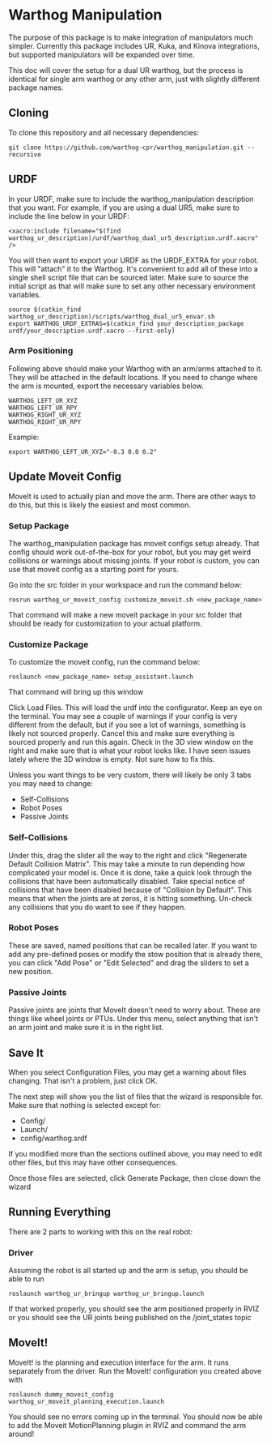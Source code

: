 # Warthog Manipulation
The purpose of this package is to make integration of manipulators much simpler.  Currently this package includes UR, Kuka, and Kinova integrations, but supported manipulators will be expanded over time.

This doc will cover the setup for a dual UR warthog, but the process is identical for single arm warthog or any other arm, just with slightly different package names.

## Cloning
To clone this repository and all necessary dependencies:

```
git clone https://github.com/warthog-cpr/warthog_manipulation.git --recursive
```


## URDF
In your URDF, make sure to include the warthog_manipulation description that you want. For example, if you are using a dual UR5, make sure to include the line below in your URDF:

```
<xacro:include filename="$(find warthog_ur_description)/urdf/warthog_dual_ur5_description.urdf.xacro" />
```

You will then want to export your URDF as the URDF_EXTRA for your robot.  This will "attach" it to the Warthog.  It's convenient to add all of these into a single shell script file that can be sourced later. Make sure to source the initial script as that will make sure to set any other necessary environment variables.

```
source $(catkin_find warthog_ur_description)/scripts/warthog_dual_ur5_envar.sh
export WARTHOG_URDF_EXTRAS=$(catkin_find your_description_package urdf/your_description.urdf.xacro --first-only)
```

### Arm Positioning
Following above should make your Warthog with an arm/arms attached to it.  They will be attached in the default locations.  If you need to change where the arm is mounted, export the necessary variables below.

```
WARTHOG_LEFT_UR_XYZ
WARTHOG_LEFT_UR_RPY
WARTHOG_RIGHT_UR_XYZ
WARTHOG_RIGHT_UR_RPY
```
Example:

```
export WARTHOG_LEFT_UR_XYZ="-0.3 0.0 0.2"
```

## Update Moveit Config
MoveIt is used to actually plan and move the arm.  There are other ways to do this, but this is likely the easiest and most common.

### Setup Package
The warthog_manipulation package has moveit configs setup already.  That config should work out-of-the-box for your robot, but you may get weird collisions or warnings about missing joints.  If your robot is custom, you can use that moveit config as a starting point for yours.

Go into the src folder in your workspace and run the command below:

```
rosrun warthog_ur_moveit_config customize_moveit.sh <new_package_name>
```

That command will make a new moveit package in your src folder that should be ready for customization to your actual platform.

### Customize Package

To customize the moveit config, run the command below:

```
roslaunch <new_package_name> setup_assistant.launch
```

That command will bring up this window

Click Load Files.  This will load the urdf into the configurator.  Keep an eye on the terminal.  You may see a couple of warnings if your config is very different from the default, but if you see a lot of warnings, something is likely not sourced properly.  Cancel this and make sure everything is sourced properly and run this again.  Check in the 3D view window on the right and make sure that is what your robot looks like.  I have seen issues lately where the 3D window is empty.  Not sure how to fix this.

Unless you want things to be very custom, there will likely be only 3 tabs you may need to change:

- Self-Collisions
- Robot Poses
- Passive Joints

### Self-Collisions

Under this, drag the slider all the way to the right and click "Regenerate Default Collision Matrix".  This may take a minute to run depending how complicated your model is.  Once it is done, take a quick look through the collisions that have been automatically disabled.  Take special notice of collisions that have been disabled because of "Collision by Default".  This means that when the joints are at zeros, it is hitting something.  Un-check any collisions that you do want to see if they happen.

### Robot Poses

These are saved, named positions that can be recalled later.  If you want to add any pre-defined poses or modify the stow position that is already there, you can click "Add Pose" or "Edit Selected" and drag the sliders to set a new position.

### Passive Joints

Passive joints are joints that MoveIt doesn't need to worry about.  These are things like wheel joints or PTUs.  Under this menu, select anything that isn't an arm joint and make sure it is in the right list.

## Save It
When you select Configuration Files, you may get a warning about files changing.  That isn't a problem, just click OK.

The next step will show you the list of files that the wizard is responsible for.  Make sure that nothing is selected except for:

- Config/
- Launch/
- config/warthog.srdf

If you modified more than the sections outlined above, you may need to edit other files, but this may have other consequences.

Once those files are selected, click Generate Package, then close down the wizard

## Running Everything
There are 2 parts to working with this on the real robot:

### Driver
Assuming the robot is all started up and the arm is setup, you should be able to run

```
roslaunch warthog_ur_bringup warthog_ur_bringup.launch
```

If that worked properly, you should see the arm positioned properly in RVIZ or you should see the UR joints being published on the /joint_states topic

## MoveIt!
MoveIt! is the planning and execution interface for the arm.  It runs separately from the driver.  Run the MoveIt! configuration you created above with

```
roslaunch dummy_moveit_config warthog_ur_moveit_planning_execution.launch
```

You should see no errors coming up in the terminal.  You should now be able to add the Moveit MotionPlanning plugin in RVIZ and command the arm around!
